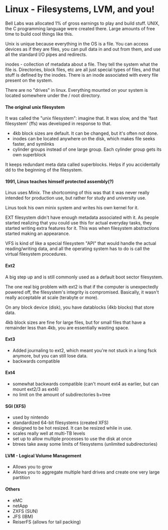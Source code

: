 # Linux - Filesystems, LVM, and you!

Bell Labs was allocated 1% of gross earnings to play and build stuff. UNIX,
the C programming language were created there. Large amounts of free time to
build cool things like this.

Unix is unique because everything in the OS is a file. You can access devices
as if they are files, you can pull data in and out from them, and use all the
standard I/O pipes and redirects.

inodes - collection of metadata about a file. They tell the system what the
file is. Directories, block files, etc are all just special types of files, and
that stuff is defined by the inodes. There is an inode associated with every
file present on the system.

There are no "drives" in linux. Everything mounted on your system is located
somewhere under the / root directory.

#### The original unix filesystem
It was called the "unix filesystem": imagine that. It was slow, and the 'fast
filesystem' (ffs) was developed in response to that.

- 4kb block sizes are default. It can be changed, but it's often not done.
- inodes can be located anywhere on the disk, which makes file seeks faster, and
symlinks
- cylinder groups instead of one large group. Each cylinder group gets its own
superblock

It keeps redundant meta data called superblocks. Helps if you accidentally dd
to the beginning of the filesystem.

#### 1991, Linus teaches himself protected assembly(?)
Linus uses Minix. The shortcoming of this was that it was
never really intended for production use, but rather for study and university
use.

Linus took his own minix system and writes his own kernel for it.

EXT filesystem didn't have enough metadata associated with it. As people started
realizing that you could use this for actual everyday tasks, they started
writing extra features for it. This was when filesystem abstractions started
making an appearance.

VFS is kind of like a special filesystem "API" that would handle the actual
reading/writing data, and all the operating system has to do is call the
virtual filesystem procedures.

#### Ext2
A big step up and is still commonly used as a default boot sector filesystem.

The one real big problem with ext2 is that if the computer is unexpectedly
powered off, the filesystem's integrity is compromised. Basically, it wasn't
really acceptable at scale (terabyte or more).

On any block device (disk), you have datablocks (4kb blocks) that store data.

4kb block sizes are fine for large files, but for small files that have a
remainder less than 4kb, you are essentially wasting space.

#### Ext3
- Added journaling to ext2, which meant you're not stuck in a long fsck anymore,
but you can still lose data.
- backwards compatible

#### Ext4
- somewhat backwards compatible (can't mount ext4 as earlier, but can mount ext2/3 as ext4)
- no limit on the amount of subdirectories b+tree

#### SGI (XFS)
- used by nintendo
- standardized 64-bit filesystems (created XFS)
- designed to be hot resized. It can be resized while in use.
- scales really well at multi-TB levels
- set up to allow multiple processes to use the disk at once
- btrees take away some limits of filesystems (unlimited subdirectories)

#### LVM - Logical Volume Management
- Allows you to grow
- Allows you to aggregate multiple hard drives and create one very large partition

#### Others
- eMC
- netApp
- ZXFS (SUN)
- JFS (IBM)
- ReiserFS (allows for tail packing)
